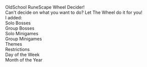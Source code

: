 OldSchool RuneScape Wheel Decider!
<br>
Can't decide on what you want to do? Let The Wheel do it for you!
<br>
I added:
<br>
Solo Bosses
<br>
Group Bosses
<br>
Solo Minigames
<br>
Group Minigames
<br>
Themes
<br>
Restrictions
<br>
Day of the Week
<br>
Month of the Year
